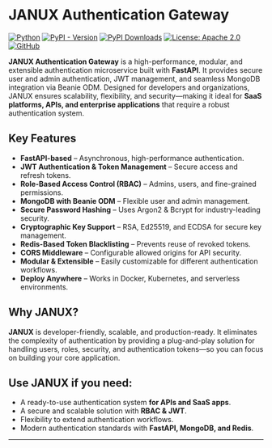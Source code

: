 # JANUX Authentication Gateway

[![Python](https://img.shields.io/badge/Python-3.10%2B-darkcyan)](https://pypi.org/project/janux-auth-gateway/)
[![PyPI - Version](https://img.shields.io/pypi/v/janux-auth-gateway?label=PyPI%20Version&color=green)](https://pypi.org/project/janux-auth-gateway/)
[![PyPI Downloads](https://static.pepy.tech/badge/janux-auth-gateway)](https://pepy.tech/projects/janux-auth-gateway)
[![License: Apache 2.0](https://img.shields.io/badge/License-Apache2.0-orange.svg)](https://github.com/fox-techniques/janux-auth-gateway/blob/main/LICENSE)
[![GitHub](https://img.shields.io/badge/GitHub-janux--auth--gateway-181717?logo=github)](https://github.com/fox-techniques/janux-auth-gateway)

**JANUX Authentication Gateway** is a high-performance, modular, and extensible authentication microservice built with **FastAPI**. It provides secure user and admin authentication, JWT management, and seamless MongoDB integration via Beanie ODM. Designed for developers and organizations, JANUX ensures scalability, flexibility, and security—making it ideal for **SaaS platforms, APIs, and enterprise applications** that require a robust authentication system.


## Key Features

- **FastAPI-based** – Asynchronous, high-performance authentication.
- **JWT Authentication & Token Management** – Secure access and refresh tokens.
- **Role-Based Access Control (RBAC)** – Admins, users, and fine-grained permissions.
- **MongoDB with Beanie ODM** – Flexible user and admin management.
- **Secure Password Hashing** – Uses Argon2 & Bcrypt for industry-leading security.
- **Cryptographic Key Support** – RSA, Ed25519, and ECDSA for secure key management.
- **Redis-Based Token Blacklisting** – Prevents reuse of revoked tokens.
- **CORS Middleware** – Configurable allowed origins for API security.
- **Modular & Extensible** – Easily customizable for different authentication workflows.
- **Deploy Anywhere** – Works in Docker, Kubernetes, and serverless environments.


## Why **JANUX**?

**JANUX** is developer-friendly, scalable, and production-ready. It eliminates the complexity of authentication by providing a plug-and-play solution for handling users, roles, security, and authentication tokens—so you can focus on building your core application.

## Use **JANUX** if you need:

- A ready-to-use authentication system **for APIs and SaaS apps**.
- A secure and scalable solution with **RBAC & JWT**.
- Flexibility to extend authentication workflows.
- Modern authentication standards with **FastAPI, MongoDB, and Redis**.

---
